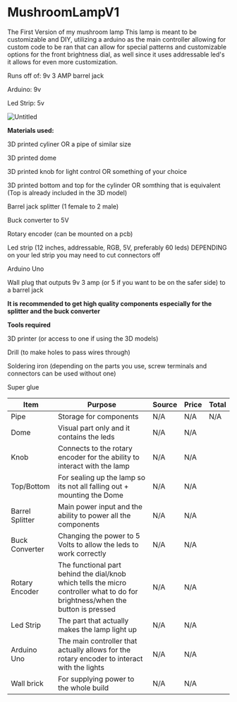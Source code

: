 # MushroomLampV1
The First Version of my mushroom lamp
This lamp is meant to be customizable and DIY, utilizing a arduino as the main controller allowing for custom code to be ran that can allow for special patterns and customizable options for the front brightness dial, as well since it uses addressable led's it allows for even more customization.

Runs off of: 9v 3 AMP barrel jack

Arduino: 9v

Led Strip: 5v

![Untitled](https://github.com/user-attachments/assets/47a2e66f-97d6-46ff-b654-8348a965a057)

**Materials used:**

3D printed cyliner OR a pipe of similar size

3D printed dome

3D printed knob for light control OR something of your choice

3D printed bottom and top for the cylinder OR somthing that is equivalent (Top is already included in the 3D model)

Barrel jack splitter (1 female to 2 male)

Buck converter to 5V

Rotary encoder (can be mounted on a pcb)

Led strip (12 inches, addressable, RGB, 5V, preferably 60 leds) DEPENDING on your led strip you may need to cut connectors off

Arduino Uno

Wall plug that outputs 9v 3 amp (or 5 if you want to be on the safer side) to a barrel jack

**It is recommended to get high quality components especially for the splitter and the buck converter**


**Tools required**

3D printer (or access to one if using the 3D models)

Drill (to make holes to pass wires through)

Soldering iron (depending on the parts you use, screw terminals and connectors can be used without one)

Super glue



|     Item      |                                                        Purpose                                                               |     Source    |     Price     |   Total   |
| ------------- | ---------------------------------------------------------------------------------------------------------------------------- | ------------- | ------------- | --------- |
|Pipe           |Storage for components                                                                                                        |N/A            |N/A            |    N/A    |
|Dome           |Visual part only and it contains the leds                                                                                     |N/A            |N/A            |           |
|Knob           |Connects to the rotary encoder for the ability to interact with the lamp                                                      |N/A            |N/A            |           |
|Top/Bottom     |For sealing up the lamp so its not all falling out + mounting the Dome                                                        |N/A            |N/A            |           |
|Barrel Splitter|Main power input and the ability to power all the components                                                                  |N/A            |N/A            |           |
|Buck Converter |Changing the power to 5 Volts to allow the leds to work correctly                                                             |N/A            |N/A            |           |
|Rotary Encoder |The functional part behind the dial/knob which tells the micro controller what to do for brightness/when the button is pressed|N/A            |N/A            |           |
|Led Strip      |The part that actually makes the lamp light up                                                                                |N/A            |N/A            |           |
|Arduino Uno    |The main controller that actually allows for the rotary encoder to interact with the lights                                   |N/A            |N/A            |           |
|Wall brick     |For supplying power to the whole build                                                                                        |N/A            |N/A            |           |
